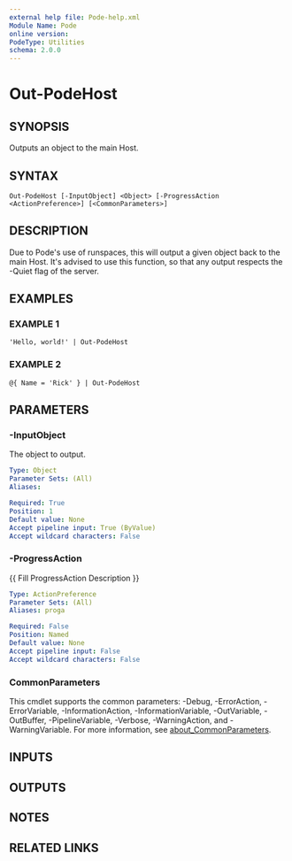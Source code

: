 ```yaml
---
external help file: Pode-help.xml
Module Name: Pode
online version:
PodeType: Utilities
schema: 2.0.0
---
```


# Out-PodeHost

## SYNOPSIS
Outputs an object to the main Host.

## SYNTAX

```
Out-PodeHost [-InputObject] <Object> [-ProgressAction <ActionPreference>] [<CommonParameters>]
```

## DESCRIPTION
Due to Pode's use of runspaces, this will output a given object back to the main Host.
It's advised to use this function, so that any output respects the -Quiet flag of the server.

## EXAMPLES

### EXAMPLE 1
```
'Hello, world!' | Out-PodeHost
```

### EXAMPLE 2
```
@{ Name = 'Rick' } | Out-PodeHost
```

## PARAMETERS

### -InputObject
The object to output.

```yaml
Type: Object
Parameter Sets: (All)
Aliases:

Required: True
Position: 1
Default value: None
Accept pipeline input: True (ByValue)
Accept wildcard characters: False
```

### -ProgressAction
{{ Fill ProgressAction Description }}

```yaml
Type: ActionPreference
Parameter Sets: (All)
Aliases: proga

Required: False
Position: Named
Default value: None
Accept pipeline input: False
Accept wildcard characters: False
```

### CommonParameters
This cmdlet supports the common parameters: -Debug, -ErrorAction, -ErrorVariable, -InformationAction, -InformationVariable, -OutVariable, -OutBuffer, -PipelineVariable, -Verbose, -WarningAction, and -WarningVariable. For more information, see [about_CommonParameters](http://go.microsoft.com/fwlink/?LinkID=113216).

## INPUTS

## OUTPUTS

## NOTES

## RELATED LINKS
